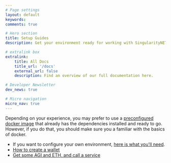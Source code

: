 ```yaml
---
# Page settings
layout: default
keywords:
comments: true

# Hero section
title: Setup Guides
description: Get your environment ready for working with SingularityNET

# extralink box
extralink:
    title: All Docs
    title_url: '/docs'
    external_url: false
    description: Find an overview of our full documentation here.

# Developer Newsletter
dev_news: true

# Micro navigation
micro_nav: true
---
```


Depending on your experience, you may prefer to use a [preconfigured docker image](https://hub.docker.com/r/singularitynet/snet-platform) that already has the dependencies installed and ready to go. However, if you do that, you should make sure you a familiar with the basics of docker.

- If you want to configure your own environment, [here is what you'll need](/docs/setup/requirements).
- [How to create a wallet](/docs/setup/create-a-wallet)
- [Get some AGI and ETH, and call a service](/docs/setup/call-a-service)
